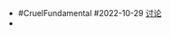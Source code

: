 - #CruelFundamental #2022-10-29 [讨论](https://github.com/CYZH1307/CruelFundamental/tree/main/homework/202210/29)
-